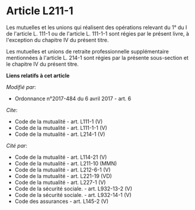 # Article L211-1

Les mutuelles et les unions qui réalisent des opérations relevant du 1° du I de l'article L. 111-1 ou de l'article L. 111-1-1
sont régies par le présent livre, à l'exception du chapitre IV du présent titre.

Les mutuelles et unions de retraite professionnelle supplémentaire mentionnées à l'article L. 214-1 sont régies par la
présente sous-section et le chapitre IV du présent titre.

**Liens relatifs à cet article**

_Modifié par_:

  - Ordonnance n°2017-484 du 6 avril 2017 - art. 6

_Cite_:

  - Code de la mutualité - art. L111-1 (V)
  - Code de la mutualité - art. L111-1-1 (V)
  - Code de la mutualité - art. L214-1 (V)

_Cité par_:

  - Code de la mutualité - art. L114-21 (V)
  - Code de la mutualité - art. L211-10 (MMN)
  - Code de la mutualité - art. L212-6-1 (V)
  - Code de la mutualité - art. L221-19 (VD)
  - Code de la mutualité - art. L227-1 (V)
  - Code de la sécurité sociale. - art. L932-13-2 (V)
  - Code de la sécurité sociale. - art. L932-14-1 (V)
  - Code des assurances - art. L145-2 (V)
